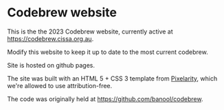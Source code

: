 # Codebrew website

This is the the 2023 Codebrew website, currently active at https://codebrew.cissa.org.au.

Modify this website to keep it up to date to the most current codebrew.

Site is hosted on github pages.

The site was built with an HTML 5 + CSS 3 template from [Pixelarity](https://pixelarity.com), which
we're allowed to use attribution-free.

The code was originally held at https://github.com/banool/codebrew.
